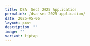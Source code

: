 ```yaml
---
title: DSA (Sec) 2025 Application
permalink: /dsa-sec-2025-application/
date: 2025-05-06
layout: post
description: ""
image: ""
variant: tiptap
---
```

